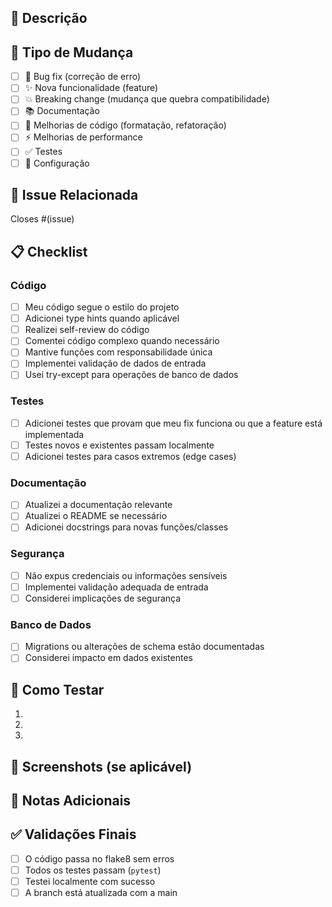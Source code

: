 ## 📝 Descrição

<!-- Descreva suas mudanças em detalhes -->

## 🎯 Tipo de Mudança

<!-- Marque as opções relevantes com [x] -->

- [ ] 🐛 Bug fix (correção de erro)
- [ ] ✨ Nova funcionalidade (feature)
- [ ] 💥 Breaking change (mudança que quebra compatibilidade)
- [ ] 📚 Documentação
- [ ] 🎨 Melhorias de código (formatação, refatoração)
- [ ] ⚡ Melhorias de performance
- [ ] ✅ Testes
- [ ] 🔧 Configuração

## 🔗 Issue Relacionada

<!-- Se aplicável, referencie a issue relacionada -->
Closes #(issue)

## 📋 Checklist

### Código
- [ ] Meu código segue o estilo do projeto
- [ ] Adicionei type hints quando aplicável
- [ ] Realizei self-review do código
- [ ] Comentei código complexo quando necessário
- [ ] Mantive funções com responsabilidade única
- [ ] Implementei validação de dados de entrada
- [ ] Usei try-except para operações de banco de dados

### Testes
- [ ] Adicionei testes que provam que meu fix funciona ou que a feature está implementada
- [ ] Testes novos e existentes passam localmente
- [ ] Adicionei testes para casos extremos (edge cases)

### Documentação
- [ ] Atualizei a documentação relevante
- [ ] Atualizei o README se necessário
- [ ] Adicionei docstrings para novas funções/classes

### Segurança
- [ ] Não expus credenciais ou informações sensíveis
- [ ] Implementei validação adequada de entrada
- [ ] Considerei implicações de segurança

### Banco de Dados
- [ ] Migrations ou alterações de schema estão documentadas
- [ ] Considerei impacto em dados existentes

## 🧪 Como Testar

<!-- Descreva os passos para testar suas mudanças -->

1. 
2. 
3. 

## 📸 Screenshots (se aplicável)

<!-- Adicione screenshots de mudanças visuais -->

## 📝 Notas Adicionais

<!-- Adicione quaisquer outras informações relevantes sobre o PR -->

## ✅ Validações Finais

- [ ] O código passa no flake8 sem erros
- [ ] Todos os testes passam (`pytest`)
- [ ] Testei localmente com sucesso
- [ ] A branch está atualizada com a main
